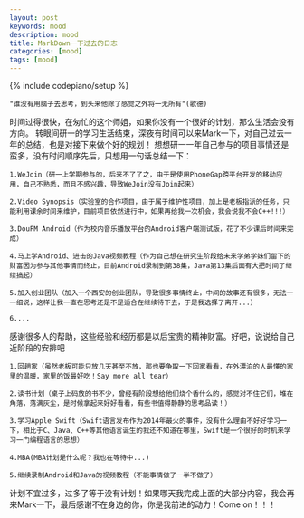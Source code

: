 ```yaml
---
layout: post
keywords: mood
description: mood
title: MarkDown一下过去的日志
categories: [mood]
tags: [mood]
---
```

{% include codepiano/setup %}

    "谁没有用脑子去思考，到头来他除了感觉之外将一无所有"(歌德)

时间过得很快，在匆忙的这个师姐，如果你没有一个很好的计划，那么生活会没有方向。
转眼间研一的学习生活结束，深夜有时间可以来Mark一下，对自己过去一年的总结，也是对接下来做个好的规划！
想想研一一年自己参与的项目事情还是蛮多，没有时间顺序先后，只想用一句话总结一下：

    1.WeJoin（研一上学期参与的，后来不了了之，由于是使用PhoneGap跨平台开发的移动应用，自己不熟悉，而且不感兴趣，导致WeJoin没有Join起来）

    2.Video Synopsis（实验室的合作项目，由于属于维护性项目，加上是老板指派的任务，只能利用课余时间来维护，目前项目依然进行中，如果再给我一次机会，我会说我不会C++!!!）

    3.DouFM Android（作为校内音乐播放平台的Android客户端测试版，花了不少课后时间来完成）

    4.马上学Android、进击的Java视频教程（作为自己想在研究生阶段给未来学弟学妹们留下的财富因为参与其他事情而终止，目前Android录制到第38集，Java第13集后面有大把时间了继续搞起）

    5.加入创业团队（加入一个西安的创业团队，导致很多事情终止，中间的故事还有很多，无法一一细说，这样让我一直在思考还是不是适合在继续待下去，于是我选择了离开...）

    6....

感谢很多人的帮助，这些经验和经历都是以后宝贵的精神财富。好吧，说说给自己近阶段的安排吧

    1.回趟家（虽然老板可能只放几天甚至不放，那也要争取一下回家看看，在外漂泊的人最懂的家里的温暖，家里的饭最好吃！Say more all tear）

    2.读书计划（桌子上码放的书不少，曾经有阶段想给他们烧个香什么的，感觉对不住它们，堆在角落，落满灰尘，是时候拿起来好好看看，有些书值得静静的思考品读！）

    3.学习Apple Swift（Swift语言发布作为2014年最火的事件，没有什么理由不好好学习一下，相比于C、Java、C++等其他语言诞生的我还不知道在哪里，Swift是一个很好的时机来学习一门编程语言的思想）

    4.MBA(MBA计划是什么呢？我也在等待中...)

    5.继续录制Android和Java的视频教程（不能事情做了一半不做了）

计划不宜过多，过多了等于没有计划！如果哪天我完成上面的大部分内容，我会再来Mark一下，最后感谢不在身边的你，你是我前进的动力！Come on！！！